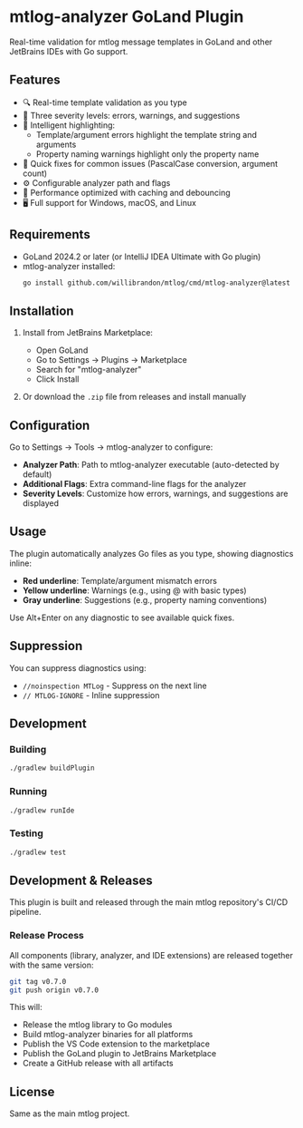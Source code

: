 # mtlog-analyzer GoLand Plugin

Real-time validation for mtlog message templates in GoLand and other JetBrains IDEs with Go support.

## Features

- 🔍 Real-time template validation as you type
- 🎯 Three severity levels: errors, warnings, and suggestions
- 🎨 Intelligent highlighting:
  - Template/argument errors highlight the template string and arguments
  - Property naming warnings highlight only the property name
- 🔧 Quick fixes for common issues (PascalCase conversion, argument count)
- ⚙️ Configurable analyzer path and flags
- 🚀 Performance optimized with caching and debouncing
- 🖥️ Full support for Windows, macOS, and Linux

## Requirements

- GoLand 2024.2 or later (or IntelliJ IDEA Ultimate with Go plugin)
- mtlog-analyzer installed:
  ```bash
  go install github.com/willibrandon/mtlog/cmd/mtlog-analyzer@latest
  ```

## Installation

1. Install from JetBrains Marketplace:
   - Open GoLand
   - Go to Settings → Plugins → Marketplace
   - Search for "mtlog-analyzer"
   - Click Install

2. Or download the `.zip` file from releases and install manually

## Configuration

Go to Settings → Tools → mtlog-analyzer to configure:

- **Analyzer Path**: Path to mtlog-analyzer executable (auto-detected by default)
- **Additional Flags**: Extra command-line flags for the analyzer
- **Severity Levels**: Customize how errors, warnings, and suggestions are displayed

## Usage

The plugin automatically analyzes Go files as you type, showing diagnostics inline:

- **Red underline**: Template/argument mismatch errors
- **Yellow underline**: Warnings (e.g., using @ with basic types)
- **Gray underline**: Suggestions (e.g., property naming conventions)

Use Alt+Enter on any diagnostic to see available quick fixes.

## Suppression

You can suppress diagnostics using:
- `//noinspection MTLog` - Suppress on the next line
- `// MTLOG-IGNORE` - Inline suppression

## Development

### Building

```bash
./gradlew buildPlugin
```

### Running

```bash
./gradlew runIde
```

### Testing

```bash
./gradlew test
```

## Development & Releases

This plugin is built and released through the main mtlog repository's CI/CD pipeline.

### Release Process

All components (library, analyzer, and IDE extensions) are released together with the same version:

```bash
git tag v0.7.0
git push origin v0.7.0
```

This will:
- Release the mtlog library to Go modules
- Build mtlog-analyzer binaries for all platforms
- Publish the VS Code extension to the marketplace
- Publish the GoLand plugin to JetBrains Marketplace
- Create a GitHub release with all artifacts

## License

Same as the main mtlog project.